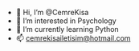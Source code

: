- 👋 Hi, I’m @CemreKisa
- 👀 I’m interested in Psychology
- 🌱 I’m currently learning Python
- 📫 cemrekisailetisim@hotmail.com

<!---
CemreKisa/CemreKisa is a ✨ special ✨ repository because its `README.md` (this file) appears on your GitHub profile.
You can click the Preview link to take a look at your changes.
--->
